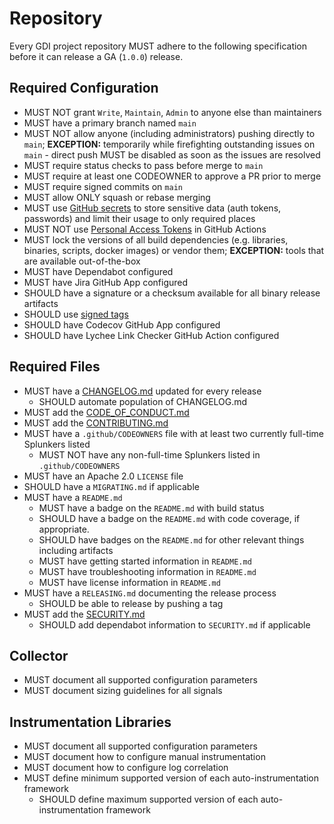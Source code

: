 # Repository

Every GDI project repository MUST adhere to the following specification before
it can release a GA (`1.0.0`) release.

## Required Configuration

- MUST NOT grant `Write`, `Maintain`, `Admin` to anyone else than maintainers
- MUST have a primary branch named `main`
- MUST NOT allow anyone (including administrators) pushing directly to `main`; **EXCEPTION:** temporarily while firefighting outstanding issues on `main` - direct push MUST be disabled as soon as the issues are resolved
- MUST require status checks to pass before merge to `main`
- MUST require at least one CODEOWNER to approve a PR prior to merge
- MUST require signed commits on `main`
- MUST allow ONLY squash or rebase merging
- MUST use [GitHub secrets](https://docs.github.com/en/actions/reference/encrypted-secrets) to store sensitive data (auth tokens, passwords) and limit their usage to only required places
- MUST NOT use [Personal Access Tokens](https://docs.github.com/en/github/authenticating-to-github/creating-a-personal-access-token) in GitHub Actions
- MUST lock the versions of all build dependencies (e.g. libraries, binaries, scripts, docker images) or vendor them; **EXCEPTION:** tools that are available out-of-the-box
- MUST have Dependabot configured
- MUST have Jira GitHub App configured
- SHOULD have a signature or a checksum available for all binary release artifacts
- SHOULD use [signed tags](https://docs.github.com/en/github/authenticating-to-github/signing-tags)
- SHOULD have Codecov GitHub App configured
- SHOULD have Lychee Link Checker GitHub Action configured

## Required Files

- MUST have a [CHANGELOG.md](templates/CHANGELOG.md) updated for every release
  - SHOULD automate population of CHANGELOG.md
- MUST add the [CODE_OF_CONDUCT.md](templates/CODE_OF_CONDUCT.md)
- MUST add the [CONTRIBUTING.md](templates/CONTRIBUTING.md)
- MUST have a `.github/CODEOWNERS` file with at least two currently full-time Splunkers listed
  - MUST NOT have any non-full-time Splunkers listed in `.github/CODEOWNERS`
- MUST have an Apache 2.0 `LICENSE` file
- SHOULD have a `MIGRATING.md` if applicable
- MUST have a `README.md`
  - MUST have a badge on the `README.md` with build status
  - SHOULD have a badge on the `README.md` with code coverage, if appropriate.
  - SHOULD have badges on the `README.md` for other relevant things including artifacts
  - MUST have getting started information in `README.md`
  - MUST have troubleshooting information in `README.md`
  - MUST have license information in `README.md`
- MUST have a `RELEASING.md` documenting the release process
  - SHOULD be able to release by pushing a tag
- MUST add the [SECURITY.md](templates/SECURITY.md)
  - SHOULD add dependabot information to `SECURITY.md` if applicable

## Collector

- MUST document all supported configuration parameters
- MUST document sizing guidelines for all signals

## Instrumentation Libraries

- MUST document all supported configuration parameters
- MUST document how to configure manual instrumentation
- MUST document how to configure log correlation
- MUST define minimum supported version of each auto-instrumentation framework
  - SHOULD define maximum supported version of each auto-instrumentation framework
